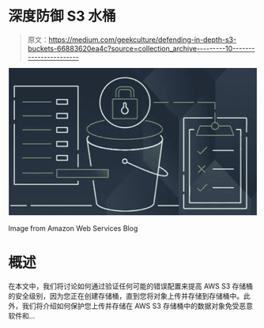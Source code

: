 # 深度防御 S3 水桶

> 原文：<https://medium.com/geekculture/defending-in-depth-s3-buckets-66883620ea4c?source=collection_archive---------10----------------------->

![](img/ffd9cb564734036f624974089536b6d3.png)

Image from Amazon Web Services Blog

# **概述**

在本文中，我们将讨论如何通过验证任何可能的错误配置来提高 AWS S3 存储桶的安全级别，因为您正在创建存储桶，直到您将对象上传并存储到存储桶中。此外，我们将介绍如何保护您上传并存储在 AWS S3 存储桶中的数据对象免受恶意软件和…
